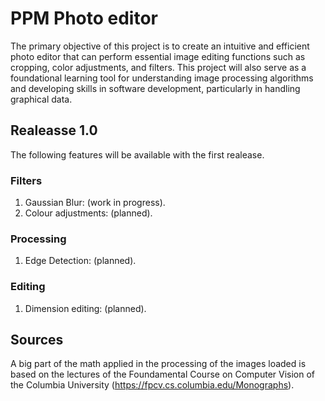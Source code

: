 # PPM Photo editor
The primary objective of this project is to create an intuitive and efficient photo editor that can perform essential image editing functions such as cropping, color adjustments, and filters. This project will also serve as a foundational learning tool for understanding image processing algorithms and developing skills in software development, particularly in handling graphical data.

## Realeasse 1.0
The following features will be available with the first realease. 

### Filters
1. Gaussian Blur: (work in progress).
2. Colour adjustments: (planned).

### Processing
1. Edge Detection: (planned).

### Editing  
1. Dimension editing: (planned).

## Sources
A big part of the math applied in the processing of the images loaded is based on the lectures of the Foundamental Course on Computer Vision of the Columbia University (https://fpcv.cs.columbia.edu/Monographs).
